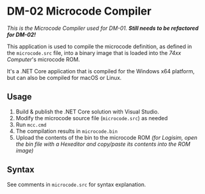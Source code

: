 # DM-02 Microcode Compiler

_This is the Microcode Compiler used for DM-01. **Still needs to be refactored for DM-02!**_



This application is used to compile the microcode definition, as defined in the `microcode.src` file, into a binary image that is loaded into the *74xx Computer*'s microcode ROM.

It's a .NET Core application that is compiled for the Windows x64 platform, but can also be compiled for macOS or Linux.

## Usage

1. Build & publish the .NET Core solution with Visual Studio.
2. Modify the microcode source file (`microcode.src`) as needed
3. Run `mcc.cmd`
4. The compilation results in `microcode.bin`
5. Upload the contents of the bin to the microcode ROM
   *(for Logisim, open the bin file with a Hexeditor and copy/paste its contents into the ROM image)*

## Syntax

See comments in `microcode.src` for syntax explanation.